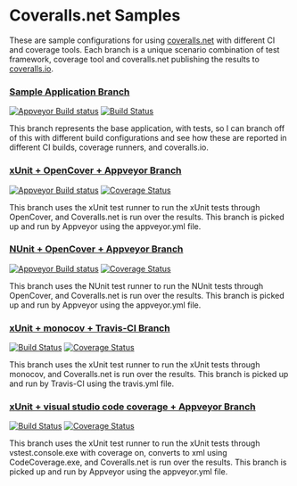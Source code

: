 Coveralls.net Samples
=====================

These are sample configurations for using [coveralls.net](https://github.com/csMACnz/Coveralls.net) with different CI and coverage tools. Each branch is a unique scenario combination of test framework, coverage tool and coveralls.net publishing the results to [coveralls.io](https://coveralls.io/).

### [Sample Application Branch](https://github.com/csMACnz/Coveralls.net-Samples/tree/sample-application) ###
[![Appveyor Build status](https://ci.appveyor.com/api/projects/status/v4m661b28npr789g/branch/sample-application?svg=true)](https://ci.appveyor.com/project/MarkClearwater/coveralls-net-samples/branch/sample-application)
[![Build Status](https://travis-ci.org/csMACnz/Coveralls.net-Samples.svg?branch=sample-application)](https://travis-ci.org/csmacnz/Coveralls.net-Samples)

This branch represents the base application, with tests, so I can branch off of this with different build configurations and see how these are reported in different CI builds, coverage runners, and coveralls.io.

### [xUnit + OpenCover + Appveyor Branch](https://github.com/csMACnz/Coveralls.net-Samples/tree/xunit-opencover-appveyor) ###
[![Appveyor Build status](https://ci.appveyor.com/api/projects/status/v4m661b28npr789g/branch/xunit-opencover-appveyor?svg=true)](https://ci.appveyor.com/project/MarkClearwater/coveralls-net-samples/branch/xunit-opencover-appveyor)
[![Coverage Status](https://coveralls.io/repos/csMACnz/Coveralls.net-Samples/badge.svg?branch=xunit-opencover-appveyor)](https://coveralls.io/r/csMACnz/Coveralls.net-Samples?branch=xunit-opencover-appveyor)

This branch uses the xUnit test runner to run the xUnit tests through OpenCover, and Coveralls.net is run over the results.  This branch is picked up and run by Appveyor using the appveyor.yml file.

### [NUnit + OpenCover + Appveyor Branch](https://github.com/csMACnz/Coveralls.net-Samples/tree/nunit-opencover-appveyor) ###
[![Appveyor Build status](https://ci.appveyor.com/api/projects/status/v4m661b28npr789g/branch/nunit-opencover-appveyor?svg=true)](https://ci.appveyor.com/project/MarkClearwater/coveralls-net-samples/branch/nunit-opencover-appveyor)
[![Coverage Status](https://coveralls.io/repos/csMACnz/Coveralls.net-Samples/badge.svg?branch=nunit-opencover-appveyor)](https://coveralls.io/r/csMACnz/Coveralls.net-Samples?branch=nunit-opencover-appveyor)

This branch uses the NUnit test runner to run the NUnit tests through OpenCover, and Coveralls.net is run over the results.  This branch is picked up and run by Appveyor using the appveyor.yml file.

### [xUnit + monocov + Travis-CI Branch](https://github.com/csMACnz/Coveralls.net-Samples/tree/xunit-monocov-travisci) ###
[![Build Status](https://travis-ci.org/csMACnz/Coveralls.net-Samples.svg?branch=xunit-monocov-travisci)](https://travis-ci.org/csMACnz/Coveralls.net-Samples)
[![Coverage Status](https://coveralls.io/repos/csMACnz/Coveralls.net-Samples/badge.svg?branch=xunit-monocov-travisci)](https://coveralls.io/r/csMACnz/Coveralls.net-Samples?branch=xunit-monocov-travisci)

This branch uses the xUnit test runner to run the xUnit tests through monocov, and Coveralls.net is run over the results.  This branch is picked up and run by Travis-CI using the travis.yml file.


### [xUnit + visual studio code coverage + Appveyor Branch](https://github.com/csMACnz/Coveralls.net-Samples/tree/xunit-dynamiccodecoverage-appveyor) ###
[![Build Status](https://travis-ci.org/csMACnz/Coveralls.net-Samples.svg?branch=xunit-dynamiccodecoverage-appveyor)](https://travis-ci.org/csMACnz/Coveralls.net-Samples)
[![Coverage Status](https://coveralls.io/repos/csMACnz/Coveralls.net-Samples/badge.svg?branch=xunit-dynamiccodecoverage-appveyor)](https://coveralls.io/r/csMACnz/Coveralls.net-Samples?branch=xunit-dynamiccodecoverage-appveyor)

This branch uses the xUnit test runner to run the xUnit tests through vstest.console.exe with coverage on, converts to xml using CodeCoverage.exe, and Coveralls.net is run over the results.  This branch is picked up and run by Appveyor using the appveyor.yml file.
